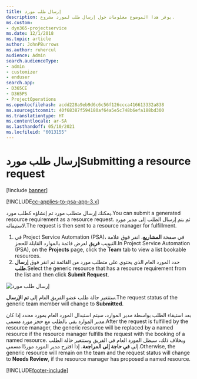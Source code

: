 ```yaml
---
title: إرسال طلب مورد
description: يوفر هذا الموضوع معلومات حول إرسال طلب لمورد مشروع.
ms.custom:
- dyn365-projectservice
ms.date: 12/1/2018
ms.topic: article
author: JohnPBurrows
ms.author: ruhercul
audience: Admin
search.audienceType:
- admin
- customizer
- enduser
search.app:
- D365CE
- D365PS
- ProjectOperations
ms.openlocfilehash: acdd228a9eb9d6c6c56f126ccca416613332a838
ms.sourcegitcommit: 40f68387f594180af64a5e5c748b6efa188bd300
ms.translationtype: HT
ms.contentlocale: ar-SA
ms.lasthandoff: 05/10/2021
ms.locfileid: "6013155"
---
```

# <a name="submitting-a-resource-request"></a><span data-ttu-id="3a3ec-103">إرسال طلب مورد</span><span class="sxs-lookup"><span data-stu-id="3a3ec-103">Submitting a resource request</span></span>

[!include [banner](../includes/psa-now-project-operations.md)]

[!INCLUDE[cc-applies-to-psa-app-3.x](../includes/cc-applies-to-psa-app-3x.md)]

<span data-ttu-id="3a3ec-104">يمكنك إرسال متطلب مورد تم إنشاؤه كطلب مورد.</span><span class="sxs-lookup"><span data-stu-id="3a3ec-104">You can submit a generated resource requirement as a resource request.</span></span> <span data-ttu-id="3a3ec-105">ثم يتم إرسال الطلب إلى مدير مورد لاستيفائه.</span><span class="sxs-lookup"><span data-stu-id="3a3ec-105">The request is then sent to a resource manager for fulfillment.</span></span>

1. <span data-ttu-id="3a3ec-106">في Project Service Automation (PSA)، في صفحة **المشاريع**، انقر فوق علامة التبويب **فريق** لعرض قائمة بالموارد القابلة للحجز.</span><span class="sxs-lookup"><span data-stu-id="3a3ec-106">In Project Service Automation (PSA), on the **Projects** page, click the **Team** tab to view a list bookable resources.</span></span> 
2. <span data-ttu-id="3a3ec-107">حدد المورد العام الذي يحتوي على متطلب مورد من القائمة ثم انقر فوق **إرسال طلب**.</span><span class="sxs-lookup"><span data-stu-id="3a3ec-107">Select the generic resource that has a resource requirement from the list and then click **Submit Request**.</span></span>

![إرسال طلب مورد](media/RM-how-to-18.png)

<span data-ttu-id="3a3ec-109">ستتغير حالة طلب عضو الفريق العام إلى **تم الإرسال**.</span><span class="sxs-lookup"><span data-stu-id="3a3ec-109">The request status of the generic team member will change to **Submitted**.</span></span>

<span data-ttu-id="3a3ec-110">بعد استيفاء الطلب بواسطة مدير الموارد، سيتم استبدال المورد العام بمورد محدد إذا كان مدير الموارد يفي بالطلب مع حجز مورد مسمي.</span><span class="sxs-lookup"><span data-stu-id="3a3ec-110">After the request is fulfilled by the resource manager, the generic resource will be replaced by a named resource if the resource manager fulfills the request with the booking of a named resource.</span></span> <span data-ttu-id="3a3ec-111">وبخلاف ذلك، سيظل المورد العام في الفريق وستتغير حالة الطلب إلى **في حاجة إلى المراجعة**، إذا اقترح مدير المورد موردًا مسمى.</span><span class="sxs-lookup"><span data-stu-id="3a3ec-111">Otherwise, the generic resource will remain on the team and the request status will change to **Needs Review**, if the resource manager has proposed a named resource.</span></span>


[!INCLUDE[footer-include](../includes/footer-banner.md)]